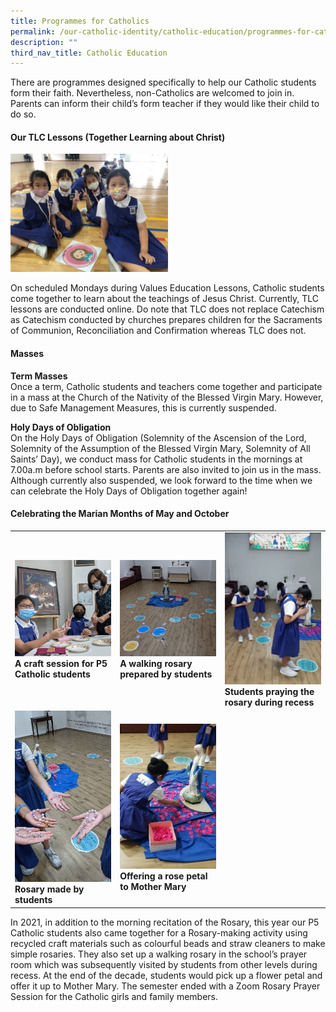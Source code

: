 ```yaml
---
title: Programmes for Catholics
permalink: /our-catholic-identity/catholic-education/programmes-for-catholics/
description: ""
third_nav_title: Catholic Education
---
```

<p>There are programmes designed specifically to help our Catholic students form their faith. Nevertheless, non-Catholics are welcomed to join in. Parents can inform their child&rsquo;s form teacher if they would like their child to do so.&nbsp;</p>
<h4><strong>Our TLC Lessons (Together Learning about Christ)</strong></h4>
<img style="width: 50%;" src="/images/poc1.jpg" />
<p>On scheduled Mondays during Values Education Lessons, Catholic students come together to learn about the teachings of Jesus Christ. Currently, TLC lessons are conducted online. Do note that TLC does not replace Catechism as Catechism conducted by churches prepares children for the Sacraments of Communion, Reconciliation and Confirmation whereas TLC does not.&nbsp;</p>
<h4><strong>Masses</strong></h4>
<p><strong>Term Masses</strong><br />Once a term, Catholic students and teachers come together and participate in a mass at the Church of the Nativity of the Blessed Virgin Mary. However, due to Safe Management Measures, this is currently suspended.</p>
<p><strong>Holy Days of Obligation</strong><br />On the Holy Days of Obligation (Solemnity of the Ascension of the Lord, Solemnity of the Assumption of the Blessed Virgin Mary, Solemnity of All Saints&rsquo; Day), we conduct mass for Catholic students in the mornings at 7.00a.m before school starts. Parents are also invited to join us in the mass. Although currently also suspended, we look forward to the time when we can celebrate the Holy Days of Obligation together again!</p>
<h4><strong>Celebrating the Marian Months of May and October</strong></h4>
<table style="border-collapse: collapse; width: 100%;" border="0">
<tbody>
<tr>
<td style="width: 33.3333%;"><strong><img src="/images/poc2.jpg">A craft session for P5 Catholic students</strong></td>
<td style="width: 33.2386%;"><strong><img src="/images/poc3.jpg">A walking rosary prepared by students</strong></td>
<td style="width: 33.3333%;"><strong><img src="/images/poc4.jpg">Students praying the rosary during recess</strong></td>
</tr>
<tr>
<td style="width: 33.3333%;"><strong><img src="/images/poc5.jpg">Rosary made by students</strong></td>
<td style="width: 33.2386%;"><strong><img src="/images/poc6.jpg">Offering a rose petal to Mother Mary</strong></td>
<td style="width: 33.3333%;">&nbsp;</td>
</tr>
</tbody>
</table>
<p>In 2021, in addition to the morning recitation of the Rosary, this year our P5 Catholic students also came together for a Rosary-making activity using recycled craft materials such as colourful beads and straw cleaners to make simple rosaries. They also set up a walking rosary in the school&rsquo;s prayer room which was subsequently visited by students from other levels during recess. At the end of the decade, students would pick up a flower petal and offer it up to Mother Mary. The semester ended with a Zoom Rosary Prayer Session for the Catholic girls and family members.</p>